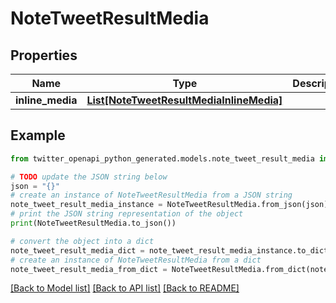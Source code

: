# NoteTweetResultMedia


## Properties

Name | Type | Description | Notes
------------ | ------------- | ------------- | -------------
**inline_media** | [**List[NoteTweetResultMediaInlineMedia]**](NoteTweetResultMediaInlineMedia.md) |  | 

## Example

```python
from twitter_openapi_python_generated.models.note_tweet_result_media import NoteTweetResultMedia

# TODO update the JSON string below
json = "{}"
# create an instance of NoteTweetResultMedia from a JSON string
note_tweet_result_media_instance = NoteTweetResultMedia.from_json(json)
# print the JSON string representation of the object
print(NoteTweetResultMedia.to_json())

# convert the object into a dict
note_tweet_result_media_dict = note_tweet_result_media_instance.to_dict()
# create an instance of NoteTweetResultMedia from a dict
note_tweet_result_media_from_dict = NoteTweetResultMedia.from_dict(note_tweet_result_media_dict)
```
[[Back to Model list]](../README.md#documentation-for-models) [[Back to API list]](../README.md#documentation-for-api-endpoints) [[Back to README]](../README.md)


